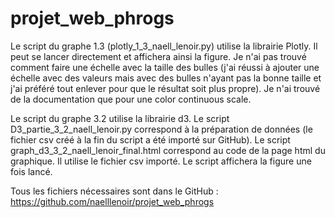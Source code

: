 # projet_web_phrogs

Le script du graphe 1.3 (plotly_1_3_naell_lenoir.py) utilise la librairie Plotly. 
Il peut se lancer directement et affichera ainsi la figure.
Je n'ai pas trouvé comment faire une échelle avec la taille des bulles (j'ai réussi à ajouter une échelle avec des valeurs mais avec des bulles n'ayant pas la bonne taille et j'ai préféré tout enlever pour que le résultat soit plus propre). Je n'ai trouvé de la documentation que pour une color continuous scale.

Le script du graphe 3.2 utilise la librairie d3.
Le script D3_partie_3_2_naell_lenoir.py correspond à la préparation de données (le fichier csv créé à la fin du script a été importé sur GitHub).
Le script graph_d3_3_2_naell_lenoir_final.html correspond au code de la page html du graphique. Il utilise le fichier csv importé.
Le script affichera la figure une fois lancé.


Tous les fichiers nécessaires sont dans le GitHub : https://github.com/naelllenoir/projet_web_phrogs

